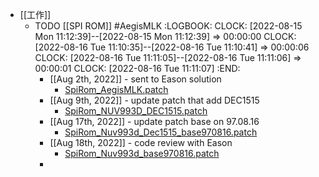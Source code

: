 - [[工作]]
	- TODO [[SPI ROM]] #AegisMLK
	  :LOGBOOK:
	  CLOCK: [2022-08-15 Mon 11:12:39]--[2022-08-15 Mon 11:12:39] =>  00:00:00
	  CLOCK: [2022-08-16 Tue 11:10:35]--[2022-08-16 Tue 11:10:41] =>  00:00:06
	  CLOCK: [2022-08-16 Tue 11:11:05]--[2022-08-16 Tue 11:11:06] =>  00:00:01
	  CLOCK: [2022-08-16 Tue 11:11:07]
	  :END:
		- [[Aug 2th, 2022]] - sent to Eason solution
			- [SpiRom_AegisMLK.patch](../assets/SpiRom_AegisMLK_1660532558459_0.patch)
		- [[Aug 9th, 2022]] - update patch that add DEC1515
			- [SpiRom_NUV993D_DEC1515.patch](../assets/SpiRom_NUV993D_DEC1515_1660725143871_0.patch)
		- [[Aug 17th, 2022]] - update patch base on 97.08.16
			- [SpiRom_Nuv993d_Dec1515_base970816.patch](../assets/SpiRom_Nuv993d_Dec1515_base970816_1660727577464_0.patch)
		- [[Aug 18th, 2022]] - code review with Eason
			- [SpiRom_Nuv993d_base970816.patch](../assets/SpiRom_Nuv993d_base970816_1660804081029_0.patch)
		-